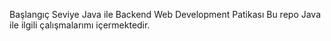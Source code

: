 Başlangıç Seviye Java ile Backend Web Development Patikası
Bu repo Java ile ilgili çalışmalarımı içermektedir.
